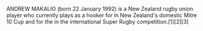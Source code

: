 ANDREW MAKALIO (born 22 January 1992) is a New Zealand rugby union player who currently plays as a hooker for in New Zealand's domestic Mitre 10 Cup and for the in the international Super Rugby competition.[1][2][3]
